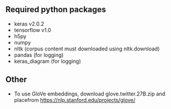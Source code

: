 ## Required python packages

- keras v2.0.2
- tensorflow v1.0
- h5py
- numpy
- nltk (corpus content must downloaded using nltk.download)
- pandas (for logging)
- keras_diagram (for logging)


## Other
- To use GloVe embeddings, download glove.twitter.27B.zip and placefrom https://nlp.stanford.edu/projects/glove/